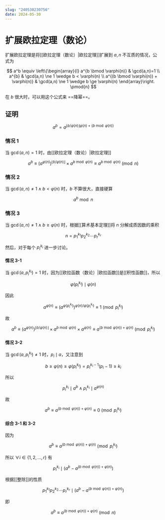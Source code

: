 ```yaml
---
slug: "240530230756"
date: 2024-05-30
---
```


# 扩展欧拉定理（数论）

扩展欧拉定理是将[[欧拉定理（数论）|欧拉定理]]扩展到 $a,n$ 不互质的情况，公式为

$$
a^b \equiv \left\{\begin{array}{l}
a^{b \bmod \varphi(n)} & \gcd(a,n)=1 \\
a^{b} & \gcd(a,n) \ne 1 \wedge b < \varphi(n) \\
a^{(b \bmod \varphi(n)) + \varphi(n)} & \gcd(a,n) \ne 1 \wedge b \ge \varphi(n)
\end{array}\right. \pmod{n} 
$$

在 $b$ 很大时，可以用这个公式来 ==降幂==。

## 证明

$$
a^b = a^{\left\lfloor b/\varphi(n) \right\rfloor \varphi(n) + (b \bmod \varphi(n))}
$$

### 情况 1

当 $\gcd(a,n)=1$ 时，由[[欧拉定理（数论）|欧拉定理]]

$$
a^b \equiv \left( a^{\varphi(n)} \right)^{\left\lfloor b/\varphi(n) \right\rfloor} \times a^{b \bmod \varphi(n)} \equiv a^{b \bmod \varphi(n)} \pmod{n}
$$

### 情况 2

当 $\gcd(a,n) \ne 1 \wedge b < \varphi(n)$ 时，$b$ 不算很大，直接硬算

$$
a^b \bmod n
$$


### 情况 3

当 $\gcd(a,n) \ne 1 \wedge b \ge \varphi(n)$ 时，根据[[算术基本定理]]将 $n$ 分解成质因数的乘积

$$
n = p_1^{k_1} p_2^{k_2} \cdots p_r^{k_r}
$$

然后，对于每个 $p_i^{k_i}$ 进一步讨论。

#### 情况 3-1

当 $\gcd(a,p_i^{k_i})=1$ 时，因为[[欧拉函数（数论）|欧拉函数]]是[[积性函数]]，所以

$$
\varphi(p_i^{k_i}) \mid \varphi(n)
$$

因此

$$
a^{\varphi(n)} \equiv \left( a^{\varphi(p_i^{k_i})} \right)^{\varphi(n)/\varphi(p_i^{k_i})} \equiv 1 \pmod{p_i^{k_i}}
$$

故

$$
a^b \equiv \left( a^{\varphi(n)} \right)^{\left\lfloor b/\varphi(n) \right\rfloor} \times a^{b \bmod \varphi(n)} \times a^{\varphi(n)} \equiv  a^{(b \bmod \varphi(n)) + \varphi(n)} \pmod{p_i^{k_i}}
$$


#### 情况 3-2

当 $\gcd(a,p_i^{k_i}) \ne 1$ 时，$p_i \mid a$，又注意到

$$
b \ge \varphi(n) \ge \varphi(p_i^{k_i}) = p_i^{k_i-1}(p_i - 1) \ge k_i
$$

所以

$$
p_i^{k_i} \mid a^b \wedge p_i^{k_i} \mid a^{\varphi(n)}
$$

故

$$
a^b \equiv a^{(b \bmod \varphi(n)) + \varphi(n)} \equiv 0 \pmod{p_i^{k_i}}
$$

#### 综合 3-1 和 3-2

因为

$$
a^b \equiv a^{(b \bmod \varphi(n)) + \varphi(n)} \pmod{p_i^{k_i}}
$$

所以 $\forall i \in \{1,2,\dots,r\}$ 有

$$
p_i^{k_i} \mid \left( a^b - a^{(b \bmod \varphi(n)) + \varphi(n)} \right)
$$

根据[[整除]]的性质

$$
p_1^{k_1} p_2^{k_2} \cdots p_r^{k_r} \mid \left( a^b - a^{(b \bmod \varphi(n)) + \varphi(n)} \right)
$$

即

$$
a^b \equiv a^{(b \bmod \varphi(n)) + \varphi(n)} \pmod{n}
$$



